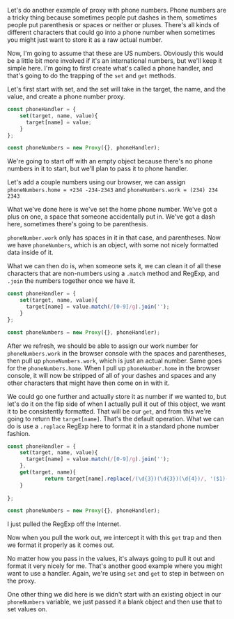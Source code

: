 Let's do another example of proxy with phone numbers. Phone numbers are a tricky thing because sometimes people put dashes in them, sometimes people put parenthesis or spaces or neither or pluses. There's all kinds of different characters that could go into a phone number when sometimes you might just want to store it as a raw actual number.

Now, I'm going to assume that these are US numbers. Obviously this would be a little bit more involved if it's an international numbers, but we'll keep it simple here. I'm going to first create what's called a phone handler, and that's going to do the trapping of the `set` and `get` methods.

Let's first start with set, and the set will take in the target, the name, and the value, and create a phone number proxy. 

```js
const phoneHandler = {
    set(target, name, value){
      target[name] = value; 
    }
};

const phoneNumbers = new Proxy({}, phoneHandler);
```


We're going to start off with an empty object because there's no phone numbers in it to start, but we'll plan to pass it to phone handler.

Let's add a couple numbers using our browser, we can assign `phoneNumbers.home = +234 -234-2343` and `phoneNumbers.work = (234) 234 2343`

What we've done here is we've set the home phone number. We've got a plus on one, a space that someone accidentally put in. We've got a dash here, sometimes there's going to be parenthesis. 

`phoneNumber.work` only has spaces in it in that case, and parentheses. Now we have `phoneNumbers`, which is an object, with some not nicely formatted data inside of it. 

What we can then do is, when someone sets it, we can clean it of all these characters that are non-numbers using a `.match` method and RegExp, and `.join` the numbers together once we have it.

```js
const phoneHandler = {
    set(target, name, value){
      target[name] = value.match(/[0-9]/g).join(''); 
    }
};

const phoneNumbers = new Proxy({}, phoneHandler);
```

After we refresh, we should be able to assign our work number for `phoneNumbers.work` in the browser console with the spaces and parentheses, then pull up `phoneNumbers.work`, which is just an actual number. Same goes for the `phoneNumbers.home`. When I pull up `phoneNumber.home` in the browser console, it will now be stripped of all of your dashes and spaces and any other characters that might have then come on in with it.

We could go one further and actually store it as number if we wanted to, but let's do it on the flip side of when I actually pull it out of this object, we want it to be consistently formatted. That will be our `get`, and from this we're going to return the `target[name]`. That's the default operation.  What we can do is use a `.replace` RegExp here to format it in a standard phone number fashion.

```js
const phoneHandler = {
    set(target, name, value){
      target[name] = value.match(/[0-9]/g).join(''); 
    },
    get(target, name){
            return target[name].replace(/(\d{3})(\d{3})(\d{4})/, '($1)-$2-$3');
    }
        
};

const phoneNumbers = new Proxy({}, phoneHandler);
```
 
I just pulled the RegExp off the Internet. 

Now when you pull the work out, we intercept it with this `get` trap and then we format it properly as it comes out. 

No matter how you pass in the values, it's always going to pull it out and format it very nicely for me. That's another good example where you might want to use a handler. Again, we're using `set` and `get` to step in between on the proxy. 

One other thing we did here is we didn't start with an existing object in our `phoneNumbers` variable, we just passed it a blank object and then use that to set values on.